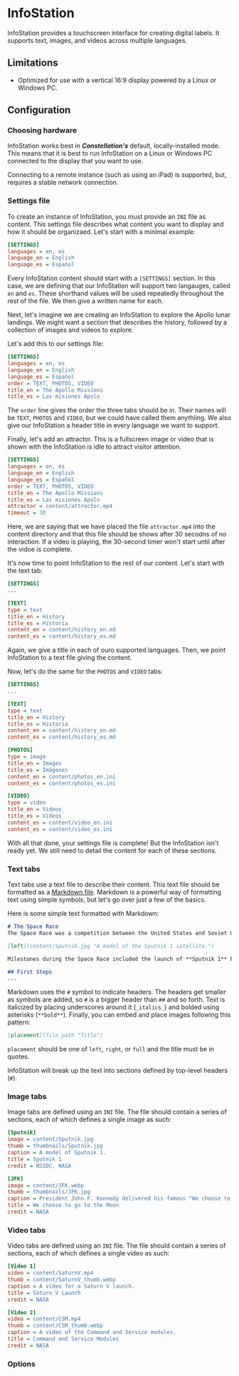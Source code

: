 # InfoStation
InfoStation provides a touchscreen interface for creating digital labels. It supports text, images, and videos across multiple languages.

## Limitations
* Optimized for use with a vertical 16:9 display powered by a Linux or Windows PC.

## Configuration

### Choosing hardware
InfoStation works best in **_Constellation's_** default, locally-installed mode. This means that it is best to run InfoStation on a Linux or Windows PC connected to the display that you want to use. 

Connecting to a remote instance (such as using an iPad) is supported, but, requires a stable network connection.


### Settings file

To create an instance of InfoStation, you must provide an `INI` file as content. This settings file describes what content you want to display and how it should be organizaed. Let's start with a minimal example:

```ini
[SETTINGS]
languages = en, es
language_en = English
language_es = Español
```

Every InfoStation content should start with a `[SETTINGS]` section. In this case, we are defining that our InfoStation will support two langauges, called `en` and `es`. These shorthand values will be used repeatedly throughout the rest of the file. We then give a written name for each.

Next, let's imagine we are creating an InfoStation to explore the Apollo lunar landings. We might want a section that describes the history, followed by a collection of images and videos to explore.

Let's add this to our settings file:

```ini
[SETTINGS]
languages = en, es
language_en = English
language_es = Español
order = TEXT, PHOTOS, VIDEO
title_en = The Apollo Missions
title_es = Las misiones Apolo
```

The `order` line gives the order the three tabs should be in. Their names will be `TEXT`, `PHOTOS` and `VIDEO`, but we could have called them anythiing. We also give our InfoStation a header title in every language we want to support.

Finally, let's add an attractor. This is a fullscreen image or video that is shown with the InfoStation is idle to attract visitor attention.

```ini
[SETTINGS]
languages = en, es
language_en = English
language_es = Español
order = TEXT, PHOTOS, VIDEO
title_en = The Apollo Missions
title_es = Las misiones Apolo
attractor = content/attractor.mp4
timeout = 30
```

Here, we are saying that we have placed the file `attractor.mp4` into the content directory and that this file should be shows after 30 secodns of no interaction. If a video is playing, the 30-second timer won't start until after the vidoe is complete.

It's now time to point InfoStation to the rest of our content. Let's start with the text tab:

```ini
[SETTINGS]
...

[TEXT]
type = text
title_en = History
title_es = Historia
content_en = content/history_en.md
content_es = content/history_es.md
```

Again, we give a title in each of ouro supported languages. Then, we point InfoStation to a text file giving the content.

Now, let's do the same for the `PHOTOS` and `VIDEO` tabs:

```ini
[SETTINGS]
...

[TEXT]
type = text
title_en = History
title_es = Historia
content_en = content/history_en.md
content_es = content/history_es.md

[PHOTOS]
type = image
title_en = Images
title_es = Imágenes
content_en = content/photos_en.ini
content_es = content/photos_es.ini

[VIDEO]
type = video
title_en = Videos
title_es = Vídeos
content_en = content/video_en.ini
content_es = content/video_es.ini
```

With all that done, your settings file is complete! But the InfoStation isn't ready yet. We still need to detail the content for each of these sections.

### Text tabs

Text tabs use a text file to describe their content. This text file should be formatted as a [Markdown file](https://www.markdownguide.org/basic-syntax/). Markdown is a powerful way of formatting text using simple symbols, but let's go over just a few of the basics.

Here is some simple text formatted with Markdown:

```md
# The Space Race
The Space Race was a competition between the United States and Soviet Union for scientific and technological preeminence in space that extended from the early 1950s until 1975.

[left](content/Sputnik.jpg "A model of the Sputnik 1 satellite.")

Milestones during the Space Race included the launch of **Sputnik 1** by the U.S.S.R in 1957, the landing of _Eagle_ on the surface of the Moon as part of **Apollo 11**, and the joint U.S.-U.S.S.R **Apollo-Soyuz Test Project** in 1975.

## First Steps
...
```
Markdown uses the `#` symbol to indicate headers. The headers get smaller as symbols are added, so `#` is a bigger header than `##` and so forth. Text is italicized by placing underscores around it (`_italics_`) and bolded using asterisks (`**bold**`). Finally, you can embed and place images following this pattern:

```md
[placement](file_path "Title")
```

`placement` should be one of `left`, `right`, or `full` and the title must be in quotes.

InfoStation will break up the text into sections defined by top-level headers (`#`).

### Image tabs

Image tabs are defined using an `INI` file. The file should contain a series of sections, each of which defines a single image as such:

```ini
[Sputnik]
image = content/Sputnik.jpg
thumb = thumbnails/Sputnik.jpg
caption = A model of Sputnik 1.
title = Sputnik 1
credit = NSSDC, NASA

[JFK]
image = content/JFK.webp
thumb = thumbnails/JFK.jpg
caption = President John F. Kennedy delivered his famous "We choose to go to the Moon" speech at Rice University on September 12, 1962.
title = We choose to go to the Moon
credit = NASA
```

### Video tabs

Video tabs are defined using an `INI` file. The file should contain a series of sections, each of which defines a single video as such:

```ini
[Video 1]
video = content/SaturnV.mp4
thumb = content/SaturnV_thumb.webp
caption = A video for a Saturn V launch.
title = Saturn V Launch
credit = NASA

[Video 2]
video = content/CSM.mp4
thumb = content/CSM_thumb.webp
caption = A video of the Command and Service modules.
title = Command and Service Modules
credit = NASA
```

### Options
